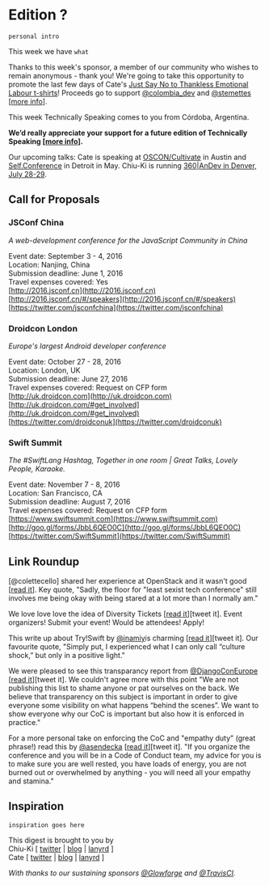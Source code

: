 # Edition ?

`personal intro`

This week we have `what`

Thanks to this week's sponsor, a member of our community who wishes to remain anonymous - thank you! We're going to take this opportunity to promote the last few days of Cate's [Just Say No to Thankless Emotional Labour t-shirts](https://teespring.com/stores/just-say)! Proceeds go to support [@colombia_dev](http://twitter.com/colombia_dev) and [@stemettes](http://twitter.com/stemettes) [[more info](http://www.catehuston.com/blog/2016/04/25/just-say-no-to-thankless-emotional-labour-the-t-shirt/)].

This week Technically Speaking comes to you from Córdoba, Argentina. 

**We’d really appreciate your support for a future edition of Technically Speaking [[more info](http://www.techspeak.email/sponsorship/)].**  

Our upcoming talks: Cate is speaking at [OSCON/Cultivate](http://conferences.oreilly.com/oscon/open-source-us/) in Austin and [Self.Conference](http://selfconference.org/) in Detroit in May. Chiu-Ki is running [360|AnDev in Denver, July 28-29](http://360andev.com/).

## Call for Proposals

### JSConf China
*A web-development conference for the JavaScript Community in China*
 
Event date: September 3 - 4, 2016  
Location: Nanjing, China  
Submission deadline: June 1, 2016  
Travel expenses covered: Yes  
[http://2016.jsconf.cn](http://2016.jsconf.cn)  
[http://2016.jsconf.cn/#/speakers](http://2016.jsconf.cn/#/speakers)  
[https://twitter.com/jsconfchina](https://twitter.com/jsconfchina)  


### Droidcon London  
*Europe's largest Android developer conference* 
 
Event date: October 27 - 28, 2016  
Location: London, UK  
Submission deadline: June 27, 2016  
Travel expenses covered: Request on CFP form  
[http://uk.droidcon.com](http://uk.droidcon.com)  
[http://uk.droidcon.com/#get_involved](http://uk.droidcon.com/#get_involved)  
[https://twitter.com/droidconuk](https://twitter.com/droidconuk)  


### Swift Summit
*The #SwiftLang Hashtag, Together in one room | Great Talks, Lovely People, Karaoke.*
 
Event date: November 7 - 8, 2016  
Location: San Francisco, CA  
Submission deadline: August 7, 2016  
Travel expenses covered: Request on CFP form  
[https://www.swiftsummit.com](https://www.swiftsummit.com)  
[http://goo.gl/forms/JbbL6QEO0C](http://goo.gl/forms/JbbL6QEO0C)  
[https://twitter.com/SwiftSummit](https://twitter.com/SwiftSummit)


## Link Roundup

[@colettecello] shared her experience at OpenStack and it wasn't good [[read it](https://twitter.com/colettecello/status/726877953183854593)]. Key quote, "Sadly, the floor for "least sexist tech conference" still involves me being okay with being stared at a lot more than I normally am."

We love love love the idea of Diversity Tickets [[read it](https://diversitytickets.org/)][tweet it]. Event organizers! Submit your event! Would be attendees! Apply!

This write up about Try!Swift by [@inamiy](http://twitter.com/inamiy)is charming [[read it](http://developers.linecorp.com/blog/?p=3748)][tweet it]. Our favourite quote, "Simply put, I experienced what I can only call “culture shock,” but only in a positive light."

We were pleased to see this transparancy report from [@DjangoConEurope](http://twitter.com/DjangoConEurope) [[read it](https://2016.djangocon.eu/blog/article/2016-04-11-coc-transparency-report/#blogcontent)][tweet it]. We couldn't agree more with this point "We are not publishing this list to shame anyone or pat ourselves on the back. We believe that transparency on this subject is important in order to give everyone some visibility on what happens “behind the scenes”. We want to show everyone why our CoC is important but also how it is enforced in practice."  

For a more personal take on enforcing the CoC and "empathy duty" (great phrase!) read this by [@asendecka](http://twitter.com/asendecka) [[read it](http://blog.sendecka.me/post/142478065688/djangocon-empathy-duty#142478065688)][tweet it]. "If you organize the conference and you will be in a Code of Conduct team, my advice for you is to make sure you are well rested, you have loads of energy, you are not burned out or overwhelmed by anything - you will need all your empathy and stamina."  

## Inspiration

`inspiration goes here`  
  
  
This digest is brought to you by  
Chiu-Ki [ [twitter](https://twitter.com/chiuki) | [blog](http://blog.sqisland.com/) | [lanyrd](http://lanyrd.com/profile/chiuki/) ]  
Cate [ [twitter](https://twitter.com/catehstn) | [blog](http://www.catehuston.com/blog/) | [lanyrd](http://lanyrd.com/profile/catehstn/) ]  

*With thanks to our sustaining sponsors [@Glowforge](http://twitter.com/glowforge) and [@TravisCI](http://twitter.com/travisci).*
